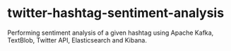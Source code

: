 # twitter-hashtag-sentiment-analysis
Performing sentiment analysis of a given hashtag using Apache Kafka, TextBlob, Twitter API, Elasticsearch and Kibana.
